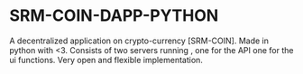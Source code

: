 # SRM-COIN-DAPP-PYTHON
A decentralized application on crypto-currency [SRM-COIN]. Made in python with &lt;3. Consists of two servers running , one for the API one for the ui functions. Very open and flexible implementation.
